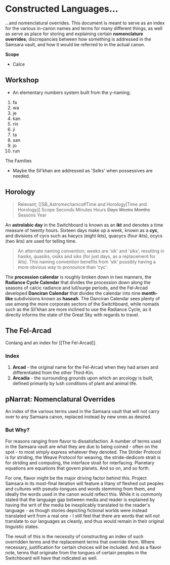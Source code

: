# Constructed Languages...
…and nomenclatural overrides. This document is meant to serve as an index for the various in-canon names and terms for many different things, as well as serve as place for storing and explaining certain **nomenclature overrides**; discrepancies between how something is addressed in the Samsara vault, and how it would be referred to in the actual canon.

**Scope**
- Calce

## Workshop
- An elementary numbers system built from the y-naming;
1. fa
2. wa
3. je
4. kan
5. rin
6. ji
7. ta
8. san
9. jo
10. run

The Families
- Maybe the Sil'khan are addressed as 'Selks' when possessives are needed.

## Horology
> Relevant; [[SB_Astromechanics#Time and Horology|Time and Horology]]
> Scope
> 	Seconds
> 	Minutes
> 	Hours
> 	~~Days~~
> 	~~Weeks~~
> 	~~Months~~
> 	Seasons
> 	Year

An **astrolabic day** in the Switchboard is known as an **ikt** and denotes a time measure of twenty hours. Sixteen days make up a week, known as a **cyc**, and divisions of cycs such as hacycs (eight ikts), quacycs (four ikts), ocycs (two ikts) are used for telling time.

> An alternate naming convention; weeks are 'sik' and 'siks', resulting in hasiks, quasiks, osiks and siks (for just days, as a replacement for ikts). This naming convention benefits from 'sik' possibly having a more obvious way to pronounce than 'cyc'.

The **procession calendar** is roughly broken down in two manners, the **Radiance Cycle Calendar** that divides the procession down along the seasons of calcic radiance and lull/surge periods, and the Fel-Arcad developed **Danciran Calendar** that divides the calendar into nine **month-like** subdivisions known as **haseah**. The Danciran Calendar sees plenty of use among the more corporate sectors of the Switchboard, while nomads such as the Sil'khan are more inclined to use the Radiance Cycle, as it directly informs the state of the Great Sky with regards to travel.

## The Fel-Arcad
Conlang and an index for [[The Fel-Arcad]].

### Index
1. **Arcad** - the original name for the Fel-Arcad when they had arisen and differentiated from the other Third-Kin.
2. **Arcadia** - the surrounding grounds upon which an arcology is built, defined primarily by lush conditions of plant and animal life.
 
## pNarrat: Nomenclatural Overrides
An index of the various terms used in the Samsara vault that will not carry over to any Samsara canon, replaced instead by new ones as desired.

### But Why?
For reasons ranging from flavor to dissatisfaction. A number of terms used in the Samsara vault are what they are due to being coined - often on the spot - to most simply express whatever they denoted. The Strider Protocol is for striding, the Weave Protocol for weaving, the stride-dedicom strait is for striding and computing, the interface strait for interfacing. Planetary equations are equations that govern planets. And so on, and so forth.

For one, flavor might be the major driving factor behind this. Project Samsara in its most-final iteration will feature a litany of fleshed out peoples and cultures with pseudo-tongues and words stemming from them, and ideally the words used in the canon would reflect this. While it is commonly stated that the language gap between media and reader is explained by having the writ of the media be inexplicably translated to the reader's language - as though stories depicting fictional worlds were instead translated writ from a real one - I still feel that there are words that will *not* translate to our languages as cleanly, and thus would remain in their original linguistic states.

The result of this is the necessity of constructing an index of such overridden terms and the replacement terms that override them. Where necessary, justification for certain choices will be included. And as a flavor note, terms that originate from the tongues of certain peoples in the Switchboard will have that indicated as well.